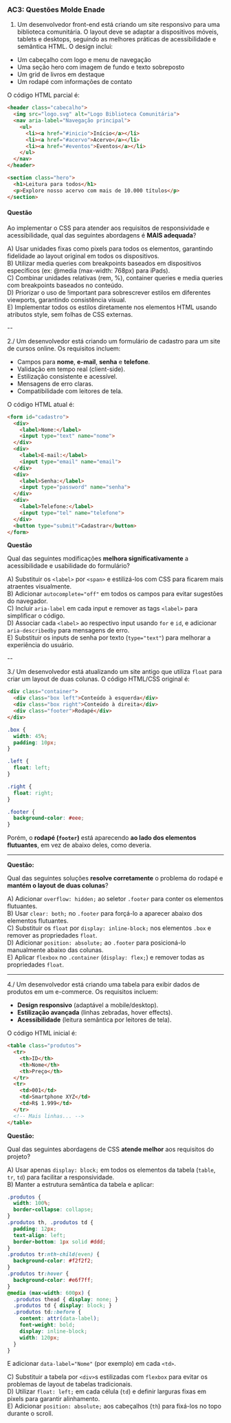 ### **AC3: Questões Molde Enade**

1. Um desenvolvedor front-end está criando um site responsivo para uma biblioteca comunitária. O layout deve se adaptar a dispositivos móveis, tablets e desktops, seguindo as melhores práticas de acessibilidade e semântica HTML. O design inclui:  

- Um cabeçalho com logo e menu de navegação  
- Uma seção hero com imagem de fundo e texto sobreposto  
- Um grid de livros em destaque  
- Um rodapé com informações de contato  

O código HTML parcial é:  

```html
<header class="cabecalho">
  <img src="logo.svg" alt="Logo Biblioteca Comunitária">
  <nav aria-label="Navegação principal">
    <ul>
      <li><a href="#inicio">Início</a></li>
      <li><a href="#acervo">Acervo</a></li>
      <li><a href="#eventos">Eventos</a></li>
    </ul>
  </nav>
</header>

<section class="hero">
  <h1>Leitura para todos</h1>
  <p>Explore nosso acervo com mais de 10.000 títulos</p>
</section>
```

#### Questão

Ao implementar o CSS para atender aos requisitos de responsividade e acessibilidade, qual das seguintes abordagens é **MAIS adequada**?

A) Usar unidades fixas como pixels para todos os elementos, garantindo fidelidade ao layout original em todos os dispositivos.  
B) Utilizar media queries com breakpoints baseados em dispositivos específicos (ex: @media (max-width: 768px) para iPads).  
C) Combinar unidades relativas (rem, %), container queries e media queries com breakpoints baseados no conteúdo.  
D) Priorizar o uso de !important para sobrescrever estilos em diferentes viewports, garantindo consistência visual.  
E) Implementar todos os estilos diretamente nos elementos HTML usando atributos style, sem folhas de CSS externas.

--

2./ Um desenvolvedor está criando um formulário de cadastro para um site de cursos online. Os requisitos incluem:

- Campos para **nome**, **e-mail**, **senha** e **telefone**.
- Validação em tempo real (client-side).
- Estilização consistente e acessível.
- Mensagens de erro claras.
- Compatibilidade com leitores de tela.

O código HTML atual é:

```html
<form id="cadastro">
  <div>
    <label>Nome:</label>
    <input type="text" name="nome">
  </div>
  <div>
    <label>E-mail:</label>
    <input type="email" name="email">
  </div>
  <div>
    <label>Senha:</label>
    <input type="password" name="senha">
  </div>
  <div>
    <label>Telefone:</label>
    <input type="tel" name="telefone">
  </div>
  <button type="submit">Cadastrar</button>
</form>
```

__Questão__

Qual das seguintes modificações **melhora significativamente** a acessibilidade e usabilidade do formulário?

A) Substituir os `<label>` por `<span>` e estilizá-los com CSS para ficarem mais atraentes visualmente.  
B) Adicionar `autocomplete="off"` em todos os campos para evitar sugestões do navegador.  
C) Incluir `aria-label` em cada input e remover as tags `<label>` para simplificar o código.  
D) Associar cada `<label>` ao respectivo input usando `for` e `id`, e adicionar `aria-describedby` para mensagens de erro.  
E) Substituir os inputs de senha por texto (`type="text"`) para melhorar a experiência do usuário.  

--

3./ Um desenvolvedor está atualizando um site antigo que utiliza `float` para criar um layout de duas colunas. O código HTML/CSS original é:  

```html
<div class="container">
  <div class="box left">Conteúdo à esquerda</div>
  <div class="box right">Conteúdo à direita</div>
  <div class="footer">Rodapé</div>
</div>
```

```css
.box {
  width: 45%;
  padding: 10px;
}

.left {
  float: left;
}

.right {
  float: right;
}

.footer {
  background-color: #eee;
}
```

Porém, o **rodapé (`footer`)** está aparecendo **ao lado dos elementos flutuantes**, em vez de abaixo deles, como deveria.  

---

**Questão:**  

Qual das seguintes soluções **resolve corretamente** o problema do rodapé e **mantém o layout de duas colunas**?  

A) Adicionar `overflow: hidden;` ao seletor `.footer` para conter os elementos flutuantes.  
B) Usar `clear: both;` no `.footer` para forçá-lo a aparecer abaixo dos elementos flutuantes.  
C) Substituir os `float` por `display: inline-block;` nos elementos `.box` e remover as propriedades `float`.  
D) Adicionar `position: absolute;` ao `.footer` para posicioná-lo manualmente abaixo das colunas.  
E) Aplicar `flexbox` no `.container` (`display: flex;`) e remover todas as propriedades `float`.  

---

4./ Um desenvolvedor está criando uma tabela para exibir dados de produtos em um e-commerce. Os requisitos incluem:  

- **Design responsivo** (adaptável a mobile/desktop).  
- **Estilização avançada** (linhas zebradas, hover effects).  
- **Acessibilidade** (leitura semântica por leitores de tela).  

O código HTML inicial é:  

```html
<table class="produtos">
  <tr>
    <th>ID</th>
    <th>Nome</th>
    <th>Preço</th>
  </tr>
  <tr>
    <td>001</td>
    <td>Smartphone XYZ</td>
    <td>R$ 1.999</td>
  </tr>
  <!-- Mais linhas... -->
</table>
```

**Questão:**  

Qual das seguintes abordagens de CSS **atende melhor** aos requisitos do projeto?  

A) Usar apenas `display: block;` em todos os elementos da tabela (`table`, `tr`, `td`) para facilitar a responsividade.  
B) Manter a estrutura semântica da tabela e aplicar:  

   ```css
   .produtos {
     width: 100%;
     border-collapse: collapse;
   }
   .produtos th, .produtos td {
     padding: 12px;
     text-align: left;
     border-bottom: 1px solid #ddd;
   }
   .produtos tr:nth-child(even) {
     background-color: #f2f2f2;
   }
   .produtos tr:hover {
     background-color: #e6f7ff;
   }
   @media (max-width: 600px) {
     .produtos thead { display: none; }
     .produtos td { display: block; }
     .produtos td::before {
       content: attr(data-label);
       font-weight: bold;
       display: inline-block;
       width: 120px;
     }
   }
   ```  

   E adicionar `data-label="Nome"` (por exemplo) em cada `<td>`.  

C) Substituir a tabela por `<div>`s estilizadas com `flexbox` para evitar os problemas de layout de tabelas tradicionais.  
D) Utilizar `float: left;` em cada célula (`td`) e definir larguras fixas em pixels para garantir alinhamento.  
E) Adicionar `position: absolute;` aos cabeçalhos (`th`) para fixá-los no topo durante o scroll.  
